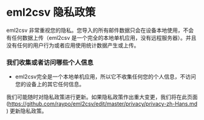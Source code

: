 # eml2csv 隐私政策

eml2csv 非常重视您的隐私。您导入的所有邮件数据只会在设备本地使用，不会有任何数据上传（eml2csv 是一个完全的本地单机应用，没有远程服务器）。并且没有任何的用户行为或者应用使用统计数据产生或上传。

### 我们收集或者访问哪些个人信息

- eml2csv完全是一个本地单机应用，所以它不收集任何您的个人信息，不访问您的设备上的其它任何信息。

我们可能随时对隐私政策进行更新。如果隐私政策作出重大变更，我们将在此页面(https://github.com/raypo/eml2csv/edit/master/privacy/privacy-zh-Hans.md ) 更新隐私政策。
